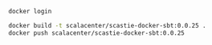 ```bash
docker login
```

```bash
docker build -t scalacenter/scastie-docker-sbt:0.0.25 .
docker push scalacenter/scastie-docker-sbt:0.0.25
```
